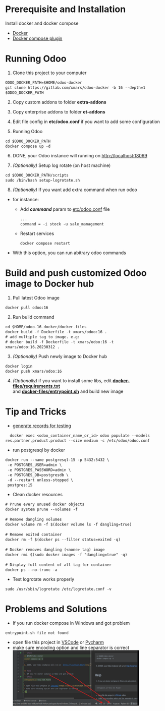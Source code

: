 # Prerequisite and Installation

Install docker and docker compose

-   [Docker](https://docs.docker.com/engine/install/)
-   [Docker compose plugin](https://docs.docker.com/compose/install/linux/)

# Running Odoo

1. Clone this project to your computer

```shell
ODOO_DOCKER_PATH=$HOME/odoo-docker
git clone https://gitlab.com/xmars/odoo-docker -b 16 --depth=1 $ODOO_DOCKER_PATH
```

2. Copy custom addons to folder **extra-addons**

3. Copy enterprise addons to folder **et-addons**

4. Edit file config in **etc/odoo.conf** if you want to add some configuration

5. Running Odoo

```shell
cd $ODOO_DOCKER_PATH
docker compose up -d
```

6. DONE, your Odoo instance will running on [http://localhost:18069](http://localhost:18069)

7. _(Optionally)_ Setup log rotate (on host machine)

```shell
cd $ODOO_DOCKER_PATH/scripts
sudo /bin/bash setup-logrotate.sh
```

8. _(Optionally)_ If you want add extra command when run odoo

-   for instance:

    -   Add **_command_** param to [etc/odoo.conf](etc/odoo.conf) file

        ```
        ...
        command = -i stock -u sale_management
        ```

    -   Restart services

        ```shell
        docker compose restart
        ```

-   With this option, you can run abitrary odoo commands

# Build and push customized Odoo image to Docker hub

1. Pull latest Odoo image

```shell
docker pull odoo:16
```

2. Run build command

```shell
cd $HOME/odoo-16-docker/docker-files
docker build -f Dockerfile -t xmars/odoo:16 .
# add multiple tag to image. e.g:
# docker build -f Dockerfile -t xmars/odoo:16 -t xmars/odoo:16.20230312 .
```

3. _(Optionally)_ Push newly image to Docker hub

```shell
docker login
docker push xmars/odoo:16
```

4. _(Optionally)_ if you want to install some libs, edit **[docker-files/requirements.txt]([docker-files/requirements.txt])** <br/> and **[docker-files/entrypoint.sh](docker-files/entrypoint.sh)** and build new image

# Tip and Tricks

-   [generate records for testing](https://www.odoo.com/documentation/16.0/developer/reference/cli.html#database-population)

```shell
  docker exec <odoo_container_name_or_id> odoo populate --models res.partner,product.product --size medium -c /etc/odoo/odoo.conf
```

-   run postgresql by docker

```shell
docker run --name postgresql-15 -p 5432:5432 \
 -e POSTGRES_USER=admin \
 -e POSTGRES_PASSWORD=admin \
 -e POSTGRES_DB=postgresdb \
 -d --restart unless-stopped \
 postgres:15
```

-   Clean docker resources

```shell
# Prune every unused docker objects
docker system prune --volumes -f

# Remove dangling volumes
docker volume rm -f $(docker volume ls -f dangling=true)

# Remove exited container
docker rm -f $(docker ps --filter status=exited -q)

# Docker removes dangling (<none> tag) image
docker rmi $(sudo docker images -f "dangling=true" -q)

# Display full content of all tag for container
docker ps --no-trunc -a
```

-   Test logrotate works properly

```shell
sudo /usr/sbin/logrotate /etc/logrotate.conf -v
```

# Problems and Solutions

-   If you run docker compose in Windows and got problem

```shell
entrypoint.sh file not found
```

-   open file this project in [VSCode](https://code.visualstudio.com/download)
    or [Pycharm](https://www.jetbrains.com/pycharm/download/)
-   make sure encoding option and line separator is correct <br/>
    <img src="img/encoding-problem.png" alt="alt text" width="400" height="176">
